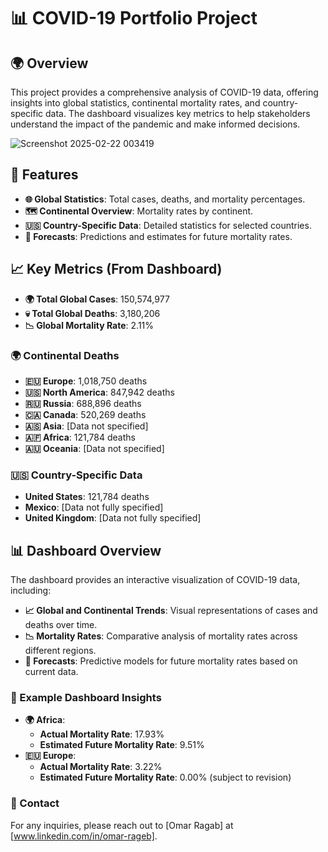
# 📊 COVID-19 Portfolio Project

## 🌍 Overview
This project provides a comprehensive analysis of COVID-19 data, offering insights into global statistics, continental mortality rates, and country-specific data. The dashboard visualizes key metrics to help stakeholders understand the impact of the pandemic and make informed decisions.

![Screenshot 2025-02-22 003419](https://github.com/user-attachments/assets/b18b9a48-0e48-4800-a4c6-fafa4bb580fa)


## 🚀 Features
- **🌐 Global Statistics**: Total cases, deaths, and mortality percentages.
- **🗺️ Continental Overview**: Mortality rates by continent.
- **🇺🇸 Country-Specific Data**: Detailed statistics for selected countries.
- **🔮 Forecasts**: Predictions and estimates for future mortality rates.

## 📈 Key Metrics (From Dashboard)
- **🌍 Total Global Cases**: 150,574,977
- **💀 Total Global Deaths**: 3,180,206
- **📉 Global Mortality Rate**: 2.11%

### 🌍 Continental Deaths
- **🇪🇺 Europe**: 1,018,750 deaths
- **🇺🇸 North America**: 847,942 deaths
- **🇷🇺 Russia**: 688,896 deaths
- **🇨🇦 Canada**: 520,269 deaths
- **🇦🇸 Asia**: [Data not specified]
- **🇦🇫 Africa**: 121,784 deaths
- **🇦🇺 Oceania**: [Data not specified]

### 🇺🇸 Country-Specific Data
- **United States**: 121,784 deaths
- **Mexico**: [Data not fully specified]
- **United Kingdom**: [Data not fully specified]

## 📊 Dashboard Overview
The dashboard provides an interactive visualization of COVID-19 data, including:
- **📈 Global and Continental Trends**: Visual representations of cases and deaths over time.
- **📉 Mortality Rates**: Comparative analysis of mortality rates across different regions.
- **🔮 Forecasts**: Predictive models for future mortality rates based on current data.

### 📌 Example Dashboard Insights
- **🌍 Africa**:
  - **Actual Mortality Rate**: 17.93%
  - **Estimated Future Mortality Rate**: 9.51%
- **🇪🇺 Europe**:
  - **Actual Mortality Rate**: 3.22%
  - **Estimated Future Mortality Rate**: 0.00% (subject to revision)

### 📧 Contact
For any inquiries, please reach out to [Omar Ragab] at [www.linkedin.com/in/omar-rageb].
